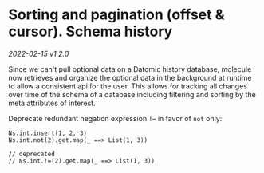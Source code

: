 # Sorting and pagination (offset & cursor). Schema history 
 
_2022-02-15 v1.2.0_



Since we can't pull optional data on a Datomic history database, molecule now retrieves and organize the optional data in the background at runtime to allow a consistent api for the user. This allows for tracking all changes over time of the schema of a database including filtering and sorting by the meta attributes of interest.


Deprecate redundant negation expression `!=` in favor of `not` only:

    Ns.int.insert(1, 2, 3)
    Ns.int.not(2).get.map(_ ==> List(1, 3))
    
    // deprecated
    // Ns.int.!=(2).get.map(_ ==> List(1, 3))